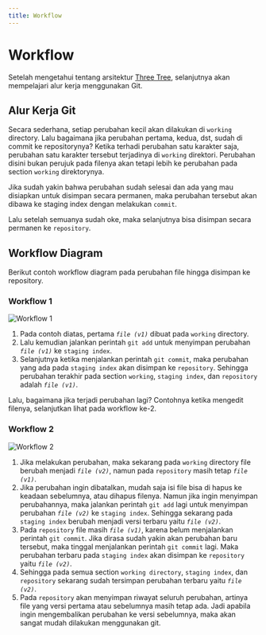 ```yaml
---
title: Workflow
---
```


# Workflow

Setelah mengetahui tentang arsitektur [Three Tree](/docs/basic/the-three-tree), selanjutnya akan mempelajari alur kerja menggunakan Git.

## Alur Kerja Git

Secara sederhana, setiap perubahan kecil akan dilakukan di `working` directory. Lalu bagaimana jika perubahan pertama, kedua, dst, sudah di commit ke repositorynya? Ketika terhadi perubahan satu karakter saja, perubahan satu karakter tersebut terjadinya di `working` direktori. Perubahan disini bukan perujuk pada filenya akan tetapi lebih ke perubahan pada section `working` direktorynya.

Jika sudah yakin bahwa perubahan sudah selesai dan ada yang mau disiapkan untuk disimpan secara permanen, maka perubahan tersebut akan dibawa ke staging index dengan melakukan `commit`.

Lalu setelah semuanya sudah oke, maka selanjutnya bisa disimpan secara permanen ke `repository`.

## Workflow Diagram

Berikut contoh workflow diagram pada perubahan file hingga disimpan ke repository.

### Workflow 1

![Workflow 1](/workflow_1.jpg)

1. Pada contoh diatas, pertama _`file (v1)`_ dibuat pada `working` directory. 
2. Lalu kemudian jalankan perintah `git add` untuk menyimpan perubahan _`file (v1)`_ ke `staging index`. 
3. Selanjutnya ketika menjalankan perintah `git commit`, maka perubahan yang ada pada `staging index` akan disimpan ke `repository`. Sehingga perubahan terakhir pada section `working`, `staging index`, dan `repository` adalah _`file (v1)`_.

Lalu, bagaimana jika terjadi perubahan lagi? Contohnya ketika mengedit filenya, selanjutkan lihat pada workflow ke-2.

### Workflow 2

![Workflow 2](/workflow_2.jpg)

1. Jika melakukan perubahan, maka sekarang pada `working` directory file berubah menjadi _`file (v2)`_, namun pada `repository` masih tetap _`file (v1)`_.
2. Jika perubahan ingin dibatalkan, mudah saja isi file bisa di hapus ke keadaan sebelumnya, atau dihapus filenya. Namun jika ingin menyimpan perubahannya, maka jalankan perintah `git add` lagi untuk menyimpan perubahan _`file (v2)`_ ke `staging index`. Sehingga sekarang pada `staging index` berubah menjadi versi terbaru yaitu _`file (v2)`_.
3. Pada `repository` file masih _`file (v1)`_, karena belum menjalankan perintah `git commit`. Jika dirasa sudah yakin akan perubahan baru tersebut, maka tinggal menjalankan perintah `git commit` lagi. Maka perubahan terbaru pada `staging index` akan disimpan ke `repository` yaitu _`file (v2)`_.
4. Sehingga pada semua section `working directory`, `staging index`, dan `repository` sekarang sudah tersimpan perubahan terbaru yaitu _`file (v2)`_.
5. Pada `repository` akan menyimpan riwayat seluruh perubahan, artinya file yang versi pertama atau sebelumnya masih tetap ada. Jadi apabila ingin mengembalikan perubahan ke versi sebelumnya, maka akan sangat mudah dilakukan menggunakan git.
